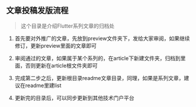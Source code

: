 ## 文章投稿发版流程

> 这个目录是介绍Flutter系列文章的归档处

1. 首先要对外推广的文章，先放到preview文件夹下，发给大家审阅，如果继续修订，更新preview里面的文章即可

2. 审阅通过的文章，如果属于某个系列的，在article下新建文件夹，归档到里面，否则更新在article根文件夹即可

3. 完成第二步之后，更新根目录readme文章目录，同理，如果是系列文章，建议在readme里建list

4. 更新完的目录后，可以同步更新到其他技术门户平台